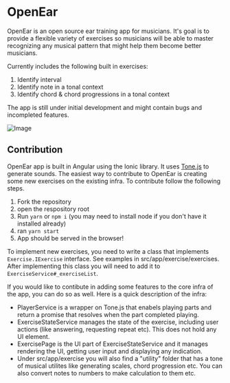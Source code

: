 # OpenEar

OpenEar is an open source ear training app for musicians. It's goal is to provide a flexible variety of exercises so musicians will be able to master recognizing any musical pattern that might help them become better musicians. 

Currently includes the following built in exercises:

1. Identify interval
2. Identify note in a tonal context
3. Identify chord & chord progressions in a tonal context

The app is still under initial development and might contain bugs and incompleted features. 

![Image](https://i.imgur.com/SFcYW2a.png)

## Contribution

OpenEar app is built in Angular using the Ionic library. It uses [Tone.js](https://tonejs.github.io/) to generate sounds.
The easiest way to contribute to OpenEar is creating some new exercises on the existing infra. 
To contribute follow the following steps.

1. Fork the repository
2. open the respository root
3. Run `yarn` or `npm i` (you may need to install node if you don't have it installed already)
4. ran `yarn start`
5. App should be served in the browser!

To implement new exercises, you need to write a class that implements `Exercise.IExercise` interface. See examples in src/app/exercise/exercises.
After implementing this class you will need to add it to `ExerciseService#_exerciseList`.

If you would like to contibute in adding some features to the core infra of the app, you can do so as well. Here is a quick description of the infra:
- PlayerService is a wrapper on Tone.js that enabels playing parts and return a promise that resolves when the part completed playing.
- ExerciseStateService manages the state of the exercise, including user actions (like answering, requesting repeat etc). This does not hold any UI element. 
- ExercisePage is the UI part of ExerciseStateService and it manages rendering the UI, getting user input and displaying any indication. 
- Under src/app/exercise you will also find a "utility" folder that has a tone of musical utilites like generating scales, chord progression etc. You can also convert notes to numbers to make calculation to them etc. 
